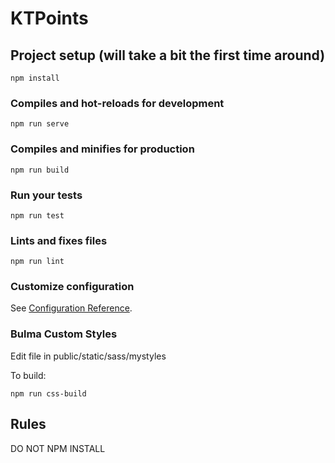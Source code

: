 # KTPoints

## Project setup (will take a bit the first time around)
```
npm install
```

### Compiles and hot-reloads for development
```
npm run serve
```

### Compiles and minifies for production
```
npm run build
```

### Run your tests
```
npm run test
```

### Lints and fixes files
```
npm run lint
```

### Customize configuration
See [Configuration Reference](https://cli.vuejs.org/config/).

### Bulma Custom Styles
Edit file in public/static/sass/mystyles

To build:

```
npm run css-build
```

## Rules

DO NOT NPM INSTALL
